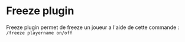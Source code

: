 # Freeze plugin

Freeze plugin permet de freeze un joueur a l'aide de cette commande :
`/freeze playername on/off`
